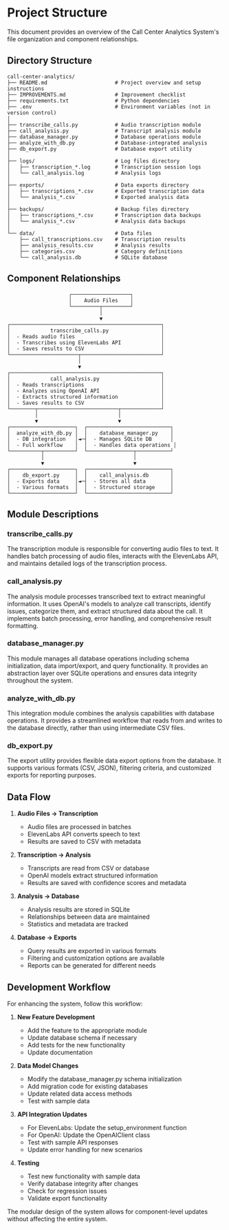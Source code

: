 # Project Structure

This document provides an overview of the Call Center Analytics System's file organization and component relationships.

## Directory Structure

```
call-center-analytics/
├── README.md                      # Project overview and setup instructions
├── IMPROVEMENTS.md                # Improvement checklist
├── requirements.txt               # Python dependencies
├── .env                           # Environment variables (not in version control)
│
├── transcribe_calls.py            # Audio transcription module
├── call_analysis.py               # Transcript analysis module
├── database_manager.py            # Database operations module
├── analyze_with_db.py             # Database-integrated analysis
├── db_export.py                   # Database export utility
│
├── logs/                          # Log files directory
│   ├── transcription_*.log        # Transcription session logs
│   └── call_analysis.log          # Analysis logs
│
├── exports/                       # Data exports directory
│   ├── transcriptions_*.csv       # Exported transcription data
│   └── analysis_*.csv             # Exported analysis data
│
├── backups/                       # Backup files directory
│   ├── transcriptions_*.csv       # Transcription data backups
│   └── analysis_*.csv             # Analysis data backups
│
└── data/                          # Data files
    ├── call_transcriptions.csv    # Transcription results
    ├── analysis_results.csv       # Analysis results
    ├── categories.csv             # Category definitions
    └── call_analysis.db           # SQLite database
```

## Component Relationships

```
                    ┌───────────────────┐
                    │    Audio Files    │
                    └─────────┬─────────┘
                              │
                              ▼
┌─────────────────────────────────────────────────┐
│             transcribe_calls.py                 │
│  - Reads audio files                            │
│  - Transcribes using ElevenLabs API             │
│  - Saves results to CSV                         │
└──────────────────────┬──────────────────────────┘
                       │
                       ▼
┌─────────────────────────────────────────────────┐
│             call_analysis.py                    │
│  - Reads transcriptions                         │
│  - Analyzes using OpenAI API                    │
│  - Extracts structured information              │
│  - Saves results to CSV                         │
└────────┬──────────────────────────┬─────────────┘
         │                          │
         ▼                          ▼
┌─────────────────────┐  ┌───────────────────────────┐
│  analyze_with_db.py │  │    database_manager.py    │
│  - DB integration   │◄─┤  - Manages SQLite DB      │
│  - Full workflow    │  │  - Handles data operations │
└──────────┬──────────┘  └───────────────┬───────────┘
           │                             │
           ▼                             ▼
┌─────────────────────┐  ┌───────────────────────────┐
│    db_export.py     │  │    call_analysis.db       │
│  - Exports data     │◄─┤  - Stores all data        │
│  - Various formats  │  │  - Structured storage     │
└─────────────────────┘  └───────────────────────────┘
```

## Module Descriptions

### transcribe_calls.py
The transcription module is responsible for converting audio files to text. It handles batch processing of audio files, interacts with the ElevenLabs API, and maintains detailed logs of the transcription process.

### call_analysis.py
The analysis module processes transcribed text to extract meaningful information. It uses OpenAI's models to analyze call transcripts, identify issues, categorize them, and extract structured data about the call. It implements batch processing, error handling, and comprehensive result formatting.

### database_manager.py
This module manages all database operations including schema initialization, data import/export, and query functionality. It provides an abstraction layer over SQLite operations and ensures data integrity throughout the system.

### analyze_with_db.py
This integration module combines the analysis capabilities with database operations. It provides a streamlined workflow that reads from and writes to the database directly, rather than using intermediate CSV files.

### db_export.py
The export utility provides flexible data export options from the database. It supports various formats (CSV, JSON), filtering criteria, and customized exports for reporting purposes.

## Data Flow

1. **Audio Files → Transcription**
   - Audio files are processed in batches
   - ElevenLabs API converts speech to text
   - Results are saved to CSV with metadata

2. **Transcription → Analysis**
   - Transcripts are read from CSV or database
   - OpenAI models extract structured information
   - Results are saved with confidence scores and metadata

3. **Analysis → Database**
   - Analysis results are stored in SQLite
   - Relationships between data are maintained
   - Statistics and metadata are tracked

4. **Database → Exports**
   - Query results are exported in various formats
   - Filtering and customization options are available
   - Reports can be generated for different needs

## Development Workflow

For enhancing the system, follow this workflow:

1. **New Feature Development**
   - Add the feature to the appropriate module
   - Update database schema if necessary
   - Add tests for the new functionality
   - Update documentation

2. **Data Model Changes**
   - Modify the database_manager.py schema initialization
   - Add migration code for existing databases
   - Update related data access methods
   - Test with sample data

3. **API Integration Updates**
   - For ElevenLabs: Update the setup_environment function
   - For OpenAI: Update the OpenAIClient class
   - Test with sample API responses
   - Update error handling for new scenarios

4. **Testing**
   - Test new functionality with sample data
   - Verify database integrity after changes
   - Check for regression issues
   - Validate export functionality

The modular design of the system allows for component-level updates without affecting the entire system.